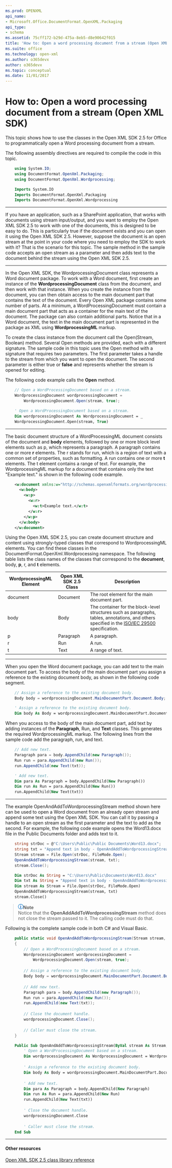 ```yaml
---
ms.prod: OPENXML
api_name:
- Microsoft.Office.DocumentFormat.OpenXML.Packaging
api_type:
- schema
ms.assetid: 75cff172-b29d-475a-8eb5-d8e90642f015
title: 'How to: Open a word processing document from a stream (Open XML SDK)'
ms.suite: office
ms.technology: open-xml
ms.author: o365devx
author: o365devx
ms.topic: conceptual
ms.date: 11/01/2017
---
```

# How to: Open a word processing document from a stream (Open XML SDK)

This topic shows how to use the classes in the Open XML SDK 2.5 for
Office to programmatically open a Word processing document from a
stream.

The following assembly directives are required to compile the code in
this topic.

```csharp
    using System.IO;
    using DocumentFormat.OpenXml.Packaging;
    using DocumentFormat.OpenXml.Wordprocessing;
```
```vb
    Imports System.IO
    Imports DocumentFormat.OpenXml.Packaging
    Imports DocumentFormat.OpenXml.Wordprocessing
```

---------------------------------------------------------------------------------

If you have an application, such as a SharePoint application, that works
with documents using stream input/output, and you want to employ the
Open XML SDK 2.5 to work with one of the documents, this is designed to
be easy to do. This is particularly true if the document exists and you
can open it using the Open XML SDK 2.5. However, suppose the document is
an open stream at the point in your code where you need to employ the
SDK to work with it? That is the scenario for this topic. The sample
method in the sample code accepts an open stream as a parameter and then
adds text to the document behind the stream using the Open XML SDK 2.5.


--------------------------------------------------------------------------------

In the Open XML SDK, the <span sdata="cer"
target="T:DocumentFormat.OpenXml.Packaging.WordprocessingDocument"><span
class="nolink">WordprocessingDocument</span></span> class represents a
Word document package. To work with a Word document, first create an
instance of the **WordprocessingDocument**
class from the document, and then work with that instance. When you
create the instance from the document, you can then obtain access to the
main document part that contains the text of the document. Every Open
XML package contains some number of parts. At a minimum, a <span
class="keyword">WordProcessingDocument</span> must contain a main
document part that acts as a container for the main text of the
document. The package can also contain additional parts. Notice that in
a Word document, the text in the main document part is represented in
the package as XML using **WordprocessingML**
markup.

To create the class instance from the document call the <span
sdata="cer"
target="M:DocumentFormat.OpenXml.Packaging.WordprocessingDocument.Open(System.IO.Stream,System.Boolean)"><span
class="nolink">Open(Stream, Boolean)</span></span> method. Several <span
class="keyword">Open</span> methods are provided, each with a different
signature. The sample code in this topic uses the <span
class="keyword">Open</span> method with a signature that requires two
parameters. The first parameter takes a handle to the stream from which
you want to open the document. The second parameter is either <span
class="keyword">true</span> or **false** and
represents whether the stream is opened for editing.

The following code example calls the **Open**
method.

```csharp
    // Open a WordProcessingDocument based on a stream.
    WordprocessingDocument wordprocessingDocument = 
        WordprocessingDocument.Open(stream, true);
```
```vb
    ' Open a WordProcessingDocument based on a stream.
    Dim wordprocessingDocument As WordprocessingDocument = _
    WordprocessingDocument.Open(stream, True)
```

--------------------------------------------------------------------------------

The basic document structure of a <span
class="keyword">WordProcessingML</span> document consists of the <span
class="keyword">document</span> and **body**
elements, followed by one or more block level elements such as <span
class="keyword">p</span>, which represents a paragraph. A paragraph
contains one or more **r** elements. The <span
class="keyword">r</span> stands for run, which is a region of text with
a common set of properties, such as formatting. A run contains one or
more **t** elements. The <span
class="keyword">t</span> element contains a range of text. For example,
the WordprocessingML markup for a document that contains only the text
"Example text." is shown in the following code example.

```xml
    <w:document xmlns:w="http://schemas.openxmlformats.org/wordprocessingml/2006/main">
      <w:body>
        <w:p>
          <w:r>
            <w:t>Example text.</w:t>
          </w:r>
        </w:p>
      </w:body>
    </w:document>
```
Using the Open XML SDK 2.5, you can create document structure and
content using strongly-typed classes that correspond to WordprocessingML
elements. You can find these classes in the <span sdata="cer"
target="N:DocumentFormat.OpenXml.Wordprocessing"><span
class="nolink">DocumentFormat.OpenXml.Wordprocessing</span></span>
namespace. The following table lists the class names of the classes that
correspond to the **document**, <span
class="keyword">body</span>, **p**, <span
class="keyword">r</span>, and **t** elements.

WordprocessingML Element|Open XML SDK 2.5 Class|Description
--|--|--
document|Document |The root element for the main document part.
body|Body |The container for the block-level structures such as paragraphs, tables, annotations, and others specified in the [ISO/IEC 29500](http://go.microsoft.com/fwlink/?LinkId=194337) specification.
p|Paragraph |A paragraph.
r|Run |A run.
t|Text |A range of text.


--------------------------------------------------------------------------------

When you open the Word document package, you can add text to the main
document part. To access the body of the main document part you assign a
reference to the existing document body, as shown in the following code
segment.

```csharp
    // Assign a reference to the existing document body.
    Body body = wordprocessingDocument.MainDocumentPart.Document.Body;
```
```vb
    ' Assign a reference to the existing document body.
    Dim body As Body = wordprocessingDocument.MainDocumentPart.Document.Body
```
When you access to the body of the main document part, add text by
adding instances of the **Paragraph**, <span
class="keyword">Run</span>, and **Text**
classes. This generates the required <span
class="keyword">WordprocessingML</span> markup. The following lines from
the sample code add the paragraph, run, and text.

```csharp
    // Add new text.
    Paragraph para = body.AppendChild(new Paragraph());
    Run run = para.AppendChild(new Run());
    run.AppendChild(new Text(txt));
```
```vb
    ' Add new text.
    Dim para As Paragraph = body.AppendChild(New Paragraph())
    Dim run As Run = para.AppendChild(New Run())
    run.AppendChild(New Text(txt))
```

--------------------------------------------------------------------------------

The example <span
class="keyword">OpenAndAddToWordprocessingStream</span> method shown
here can be used to open a Word document from an already open stream and
append some text using the Open XML SDK. You can call it by passing a
handle to an open stream as the first parameter and the text to add as
the second. For example, the following code example opens the
Word13.docx file in the Public Documents folder and adds text to it.

```csharp
    string strDoc = @"C:\Users\Public\Public Documents\Word13.docx";
    string txt = "Append text in body - OpenAndAddToWordprocessingStream";
    Stream stream = File.Open(strDoc, FileMode.Open);
    OpenAndAddToWordprocessingStream(stream, txt);
    stream.Close();
```
```vb
    Dim strDoc As String = "C:\Users\Public\Documents\Word13.docx"
    Dim txt As String = "Append text in body - OpenAndAddToWordprocessingStream"
    Dim stream As Stream = File.Open(strDoc, FileMode.Open)
    OpenAndAddToWordprocessingStream(stream, txt)
    stream.Close()
```
> ![](./media/alert_note.gif)**Note**  
> Notice that the **OpenAddAddToWordprocessingStream** method does not close the stream passed to it. The calling code must do that.

Following is the complete sample code in both C\# and Visual Basic.

```csharp
    public static void OpenAndAddToWordprocessingStream(Stream stream, string txt)
    {
        // Open a WordProcessingDocument based on a stream.
        WordprocessingDocument wordprocessingDocument = 
            WordprocessingDocument.Open(stream, true);
        
        // Assign a reference to the existing document body.
        Body body = wordprocessingDocument.MainDocumentPart.Document.Body;

        // Add new text.
        Paragraph para = body.AppendChild(new Paragraph());
        Run run = para.AppendChild(new Run());
        run.AppendChild(new Text(txt));

        // Close the document handle.
        wordprocessingDocument.Close();
        
        // Caller must close the stream.
    }
```
```vb
    Public Sub OpenAndAddToWordprocessingStream(ByVal stream As Stream, ByVal txt As String)
        ' Open a WordProcessingDocument based on a stream.
        Dim wordprocessingDocument As WordprocessingDocument = WordprocessingDocument.Open(stream, true)

        ' Assign a reference to the existing document body.
        Dim body As Body = wordprocessingDocument.MainDocumentPart.Document.Body

        ' Add new text.
        Dim para As Paragraph = body.AppendChild(New Paragraph)
        Dim run As Run = para.AppendChild(New Run)
        run.AppendChild(New Text(txt))

        ' Close the document handle.
        wordprocessingDocument.Close

        ' Caller must close the stream.
    End Sub
```

--------------------------------------------------------------------------------

#### Other resources

[Open XML SDK 2.5 class library
reference](http://msdn.microsoft.com/library/36c8a76e-ce1b-5959-7e85-5d77db7f46d6(Office.15).aspx)
